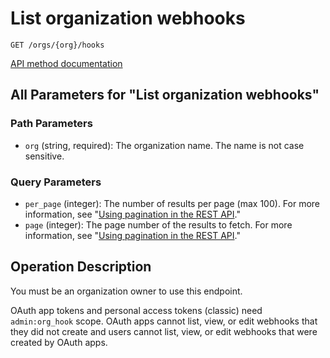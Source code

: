# List organization webhooks

`GET /orgs/{org}/hooks`

[API method documentation](https://docs.github.com/rest/orgs/webhooks#list-organization-webhooks)

## All Parameters for "List organization webhooks"

### Path Parameters

- `org` (string, required): The organization name. The name is not case sensitive.
### Query Parameters

- `per_page` (integer): The number of results per page (max 100). For more information, see "[Using pagination in the REST API](https://docs.github.com/rest/using-the-rest-api/using-pagination-in-the-rest-api)."
- `page` (integer): The page number of the results to fetch. For more information, see "[Using pagination in the REST API](https://docs.github.com/rest/using-the-rest-api/using-pagination-in-the-rest-api)."

## Operation Description

You must be an organization owner to use this endpoint.

OAuth app tokens and personal access tokens (classic) need `admin:org_hook` scope. OAuth apps cannot list, view, or edit
webhooks that they did not create and users cannot list, view, or edit webhooks that were created by OAuth apps.
